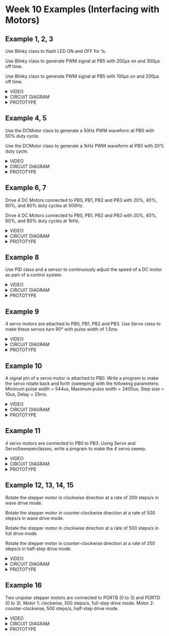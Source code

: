 # Week 10 Examples (Interfacing with Motors)

## Example 1, 2, 3

Use Blinky class to flash LED ON and OFF for 1s.

Use Blinky class to generate PWM signal at PB5 with 200µs on and 300µs off time.

Use Blinky class to generate PWM signal at PB5 with 100µs on and 200µs off time.

<details>
<summary>VIDEO</summary>
...
</details>

<details>
<summary>CIRCUIT DIAGRAM</summary>
<img src="./Ex 3/Circuit Diagram.PNG">
</details>

<details>
<summary>PROTOTYPE</summary>
<img src="./Ex 3/Prototype.jpg">
</details>

## Example 4, 5

Use the DCMotor class to generate a 50Hz PWM waveform at PB0 with 50% duty cycle.

Use the DCMotor class to generate a 1kHz PWM waveform at PB0 with 20% duty cycle.

<details>
<summary>VIDEO</summary>
...
</details>

<details>
<summary>CIRCUIT DIAGRAM</summary>
<img src="./Ex 5/Circuit Diagram.PNG">
</details>

<details>
<summary>PROTOTYPE</summary>
<img src="./Ex 5/Prototype.jpg">
</details>

## Example 6, 7

Drive 4 DC Motors connected to PB0, PB1, PB2 and PB3 with 20%, 40%, 60%, and 80% duty cycles at 500Hz.

Drive 4 DC Motors connected to PB0, PB1, PB2 and PB3 with 20%, 40%, 60%, and 80% duty cycles at 1kHz.

<details>
<summary>VIDEO</summary>
...
</details>

<details>
<summary>CIRCUIT DIAGRAM</summary>
<img src="./Ex 7/Circuit Diagram.PNG">
</details>

<details>
<summary>PROTOTYPE</summary>
<img src="./Ex 7/Prototype.jpg">
</details>

## Example 8

Use PID class and a sensor to continuously adjust the speed of a DC motor as part of a control system. 

<details>
<summary>VIDEO</summary>
...
</details>

<details>
<summary>CIRCUIT DIAGRAM</summary>
<img src="./Ex 8/Circuit Diagram.PNG">
</details>

<details>
<summary>PROTOTYPE</summary>
<img src="./Ex 8/Prototype.jpg">
</details>

## Example 9

4 servo motors are attached to PB0, PB1, PB2 and PB3. Use Servo class to make these servos turn 90° with pulse width of 1.5ms.

<details>
<summary>VIDEO</summary>
...
</details>

<details>
<summary>CIRCUIT DIAGRAM</summary>
<img src="./Ex 9/Circuit Diagram.PNG">
</details>

<details>
<summary>PROTOTYPE</summary>
<img src="./Ex 9/Prototype.jpg">
</details>

## Example 10

A signal pin of a servo motor is attached to PB0. Write a program to make the servo rotate back and forth (sweeping) with the following parameters: Minimum pulse width = 544us, Maximum pulse width = 2400us, Step size = 10us, Delay = 25ms.

<details>
<summary>VIDEO</summary>
...
</details>

<details>
<summary>CIRCUIT DIAGRAM</summary>
<img src="./Ex 10/Circuit Diagram.PNG">
</details>

<details>
<summary>PROTOTYPE</summary>
<img src="./Ex 10/Prototype.jpg">
</details>

## Example 11

4 servo motors are connected to PB0 to PB3. Using Servo and ServoSweeperclasses, write a program to make the 4 servo sweep.

<details>
<summary>VIDEO</summary>
...
</details>

<details>
<summary>CIRCUIT DIAGRAM</summary>
<img src="./Ex 11/Circuit Diagram.PNG">
</details>

<details>
<summary>PROTOTYPE</summary>
<img src="./Ex 11/Prototype.jpg">
</details>

## Example 12, 13, 14, 15

Rotate the stepper motor  in clockwise direction at a rate of 200 steps/s in wave drive mode.

Rotate the stepper motor  in counter-clockwise direction at a rate of 500 steps/s in wave drive mode.

Rotate the stepper motor  in clockwise direction at a rate of 500 steps/s in full drive mode.

Rotate the stepper motor  in counter-clockwise direction at a rate of 250 steps/s in half-step drive mode.

<details>
<summary>VIDEO</summary>
...
</details>

<details>
<summary>CIRCUIT DIAGRAM</summary>
<img src="./Ex 15/Circuit Diagram.PNG">
</details>

<details>
<summary>PROTOTYPE</summary>
<img src="./Ex 15/Prototype.jpg">
</details>

## Example 16

Two unipolar stepper motors are connected to PORTB (0 to 3) and PORTD (0 to 3). 
Motor 1: clockwise, 500 steps/s, full-step drive mode. 
Motor 2: counter-clockwise, 500 steps/s, half-step drive mode. 

<details>
<summary>VIDEO</summary>
...
</details>

<details>
<summary>CIRCUIT DIAGRAM</summary>
<img src="./Ex 16/Circuit Diagram.PNG">
</details>

<details>
<summary>PROTOTYPE</summary>
<img src="./Ex 16/Prototype.jpg">
</details>